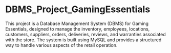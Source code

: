 # DBMS_Project_GamingEssentials
This project is a Database Management System (DBMS) for Gaming Essentials, designed to manage the inventory, employees, locations, customers, suppliers, orders, deliveries, reviews, and warranties associated with the store. The system is built using MySQL and provides a structured way to handle various aspects of the retail operation.

